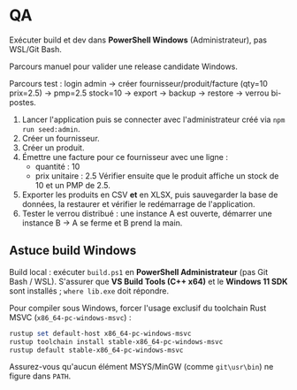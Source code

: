 # QA

Exécuter build et dev dans **PowerShell Windows** (Administrateur), pas WSL/Git Bash.

Parcours manuel pour valider une release candidate Windows.

Parcours test : login admin → créer fournisseur/produit/facture (qty=10 prix=2.5) → pmp=2.5 stock=10 → export → backup → restore → verrou bi-postes.

1. Lancer l'application puis se connecter avec l'administrateur créé via `npm run seed:admin`.
2. Créer un fournisseur.
3. Créer un produit.
4. Émettre une facture pour ce fournisseur avec une ligne :
   - quantité : 10
   - prix unitaire : 2.5
   Vérifier ensuite que le produit affiche un stock de 10 et un PMP de 2.5.
5. Exporter les produits en CSV **et** en XLSX, puis sauvegarder la base de données, la restaurer et vérifier le redémarrage de l'application.
6. Tester le verrou distribué : une instance A est ouverte, démarrer une instance B → A se ferme et B prend la main.

## Astuce build Windows

Build local : exécuter `build.ps1` en **PowerShell Administrateur** (pas Git Bash / WSL). S'assurer que **VS Build Tools (C++ x64)** et le **Windows 11 SDK** sont installés ; `where lib.exe` doit répondre.

Pour compiler sous Windows, forcer l'usage exclusif du toolchain Rust MSVC (`x86_64-pc-windows-msvc`) :

```powershell
rustup set default-host x86_64-pc-windows-msvc
rustup toolchain install stable-x86_64-pc-windows-msvc
rustup default stable-x86_64-pc-windows-msvc
```

Assurez-vous qu'aucun élément MSYS/MinGW (comme `git\usr\bin`) ne figure dans `PATH`.
